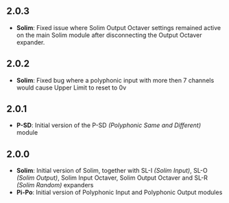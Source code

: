 ## 2.0.3
* **Solim**: Fixed issue where Solim Output Octaver settings remained active on the main Solim module after disconnecting the Output Octaver expander.

## 2.0.2
* **Solim**: Fixed bug where a polyphonic input with more then 7 channels would cause Upper Limit to reset to 0v

## 2.0.1
* **P-SD**: Initial version of the P-SD *(Polyphonic Same and Different)* module

## 2.0.0
* **Solim**: Initial version of Solim, together with SL-I *(Solim Input)*, SL-O *(Solim Output)*, Solim Input Octaver, Solim Output Octaver and SL-R *(Solim Random)* expanders
* **Pi-Po**: Initial version of Polyphonic Input and Polyphonic Output modules
